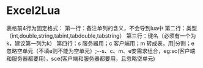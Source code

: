 # Excel2Lua
表格前4行为固定格式：
第一行：备注单列的含义，不会导到lua中
第二行：类型（int,double,string,tabint,tabdouble,tabstring）
第三行：键名（必须有一个为k，建议第一列为k）
第四行：s 服务器用；c 客户端用；m 转成表，用|分割；e 忽略空单元（不填e则不能为空单元）;--s、c、m、e安需求组合，eg:sc(客户端和服务器都要用)，sce(客户端和服务器都要用，且忽略空单元)